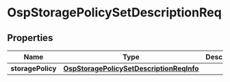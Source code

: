 # OspStoragePolicySetDescriptionReq

## Properties
Name | Type | Description | Notes
------------ | ------------- | ------------- | -------------
**storagePolicy** | [**OspStoragePolicySetDescriptionReqInfo**](OspStoragePolicySetDescriptionReqInfo.md) |  |  [optional]
